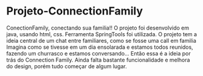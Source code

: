 # Projeto-ConnectionFamily
ConectionFamily, conectando sua familia!!
O projeto foi desenvolvido em java, usando html, css.
Ferramenta SpringTools foi utilizada.
O projeto tem a ideia central de um chat entre familiares, como se fosse uma call em familia
Imagina como se tivesse em um dia ensolarada e estamos todos reunidos, fazendo um churrasco e estamos conversando...
Então essa é a ideia por trás do Connection Family. Ainda falta bastante funcionalidade e melhora do design, porém tudo começar de algum lugar.
